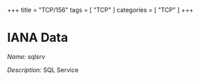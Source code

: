 +++
title = "TCP/156"
tags = [ "TCP" ]
categories = [ "TCP" ]
+++

# IANA Data

_Name:_ sqlsrv

_Description:_ SQL Service

